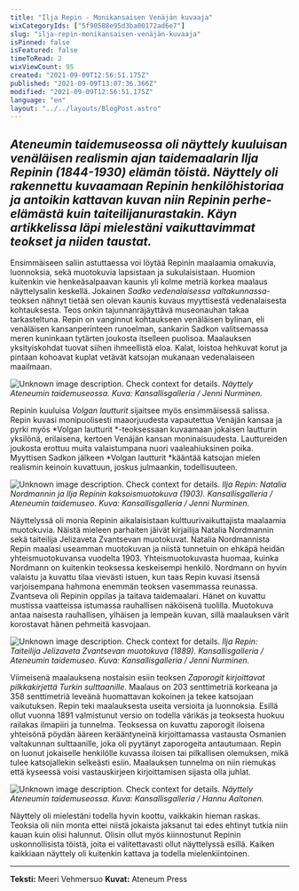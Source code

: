 ```yaml
---
title: "Ilja Repin - Monikansaisen Venäjän kuvaaja"
wixCategoryIds: ["5f90588e95d3ba00172ad6e7"]
slug: "ilja-repin-monikansaisen-venäjän-kuvaaja"
isPinned: false
isFeatured: false
timeToRead: 2
wixViewCount: 95
created: "2021-09-09T12:56:51.175Z"
published: "2021-09-09T13:07:36.366Z"
modified: "2021-09-09T12:56:51.175Z"
language: "en"
layout: "../../layouts/BlogPost.astro"
---
```

*Ateneumin taidemuseossa oli näyttely kuuluisan venäläisen realismin ajan taidemaalarin Ilja Repinin (1844-1930) elämän töistä. Näyttely oli rakennettu kuvaamaan Repinin henkilöhistoriaa ja antoikin kattavan kuvan niin Repinin perhe-elämästä kuin taiteilijanurastakin. Käyn artikkelissa läpi mielestäni vaikuttavimmat teokset ja niiden taustat.*
---

Ensimmäiseen saliin astuttaessa voi löytää Repinin maalaamia omakuvia, luonnoksia, sekä muotokuvia lapsistaan ja sukulaisistaan. Huomion kuitenkin vie henkeäsalpaavan kaunis yli kolme metriä korkea maalaus näyttelysalin keskellä. Jokainen *Sadko vedenalaisessa valtakunnassa*-teoksen nähnyt tietää sen olevan kaunis kuvaus myyttisestä vedenalaisesta kohtauksesta. Teos onkin tajunnanräjäyttävä museonauhan takaa tarkasteltuna. Repin on vanginnut kohtaukseen venäläisen bylinan, eli venäläisen kansanperinteen runoelman, sankarin Sadkon valitsemassa meren kuninkaan tytärten joukosta itselleen puolisoa. Maalauksen yksityiskohdat tuovat siihen ihmeellistä eloa. Kalat, loistoa hehkuvat korut ja pintaan kohoavat kuplat vetävät katsojan mukanaan vedenalaiseen maailmaan.&nbsp;

![Unknown image description. Check context for details.](https://static.wixstatic.com/media/07242a_820c257fb7b84415a05875ead0423ac0~mv2.jpg) <!-- Original name: ilja_repin_meeri1.jpg -->
<span style="textAlignment:center;">*Näyttely Ateneumin taidemuseossa. Kuva: Kansallisgalleria / Jenni Nurminen.*</span>

Repinin kuuluisa *Volgan lautturit* sijaitsee myös ensimmäisessä salissa. Repin kuvasi monipuolisesti maaorjuudesta vapautettua Venäjän kansaa ja pyrki myös *Volgan lautturit *-teoksessaan kuvaamaan jokaisen lautturin yksilönä, erilaisena, kertoen Venäjän kansan moninaisuudesta. Lauttureiden joukosta erottuu muita valaistumpana nuori vaaleahiuksinen poika. Myyttisen Sadkon jälkeen *Volgan lautturit *kääntää katsojan mielen realismin keinoin kuvattuun, joskus julmaankin, todellisuuteen.&nbsp;

<span style="textAlignment:center;"></span>
<span style="textAlignment:center;">![Unknown image description. Check context for details.](https://static.wixstatic.com/media/07242a_7075d2e0a4c144a8924b8a4df404e831~mv2.jpg) <!-- Original name: ilja_repin_meeri2.jpg --></span>
<span style="textAlignment:center;">*Ilja Repin: Natalia Nordmannin ja Ilja Repinin kaksoismuotokuva (1903). Kansallisgalleria / Ateneumin taidemuseo. Kuva: Kansallisgalleria / Jenni Nurminen.*</span>

Näyttelyssä oli monia Repinin aikalaisistaan kulttuurivaikuttajista maalaamia muotokuvia. Näistä mieleen parhaiten jäivät kirjailija Natalia Nordmannin sekä taiteilija Jelizaveta Zvantsevan muotokuvat. Natalia Nordmannista Repin maalasi useamman muotokuvan ja niistä tunnetuin on ehkäpä heidän yhteismuotokuvansa vuodelta 1903. Yhteismuotokuvasta huomaa, kuinka Nordmann on kuitenkin teoksessa keskeisempi henkilö. Nordmann on hyvin valaistu ja kuvattu tilaa vievästi istuen, kun taas Repin kuvasi itsensä varjoisempana hahmona enemmän teoksen vasemmassa reunassa. Zvantseva oli Repinin oppilas ja taitava taidemaalari. Hänet on kuvattu mustissa vaatteissa istumassa rauhallisen näköisenä tuolilla. Muotokuva antaa naisesta rauhallisen, ylhäisen ja lempeän kuvan, sillä maalauksen värit korostavat hänen pehmeitä kasvojaan.


![Unknown image description. Check context for details.](https://static.wixstatic.com/media/07242a_9c431f17ac5f4868bbc1c97a2614148e~mv2.jpg) <!-- Original name: ilja_repin_meeri3.jpg -->
<span style="textAlignment:center;">*Ilja Repin: Taiteilija Jelizaveta Zvantsevan muotokuva (1889). Kansallisgalleria / Ateneumin taidemuseo. Kuva: Kansallisgalleria / Jenni Nurminen.*</span>

Viimeisenä maalauksena nostaisin esiin teoksen *Zaporogit kirjoittavat pilkkakirjettä Turkin sulttaanille*. Maalaus on 203 senttimetriä korkeana ja 358 senttimetriä leveänä huomattavan kokoinen ja tekee katsojaan vaikutuksen. Repin teki maalauksesta useita versioita ja luonnoksia. Esillä ollut vuonna 1891 valmistunut versio on todella värikäs ja teoksesta huokuu railakas ilmapiiri ja tunnelma. Teoksessa on kuvattu zaporogit iloisena yhteisönä pöydän ääreen kerääntyneinä kirjoittamassa vastausta Osmanien valtakunnan sulttaanille, joka oli pyytänyt zaporogeita antautumaan. Repin on luonut jokaiselle henkilölle kuvassa iloisen tai pilkallisen olemuksen, mikä tulee katsojallekin selkeästi esiin. Maalauksen tunnelma on niin riemukas että kyseessä voisi vastauskirjeen kirjoittamisen sijasta olla juhlat.


![Unknown image description. Check context for details.](https://static.wixstatic.com/media/07242a_59c4e5f351c444ffa536fa8d85ac2f9e~mv2.jpg) <!-- Original name: ilja_repin_meeri4.jpg -->
<span style="textAlignment:center;">*Näyttely Ateneumin taidemuseossa. Kuva: Kansallisgalleria / Hannu Aaltonen.*</span>

Näyttely oli mielestäni todella hyvin koottu, vaikkakin hieman raskas. Teoksia oli niin monta ettei niistä jokaista jaksanut tai edes ehtinyt tutkia niin kauan kuin olisi halunnut. Olisin ollut myös kiinnostunut Repinin uskonnollisista töistä, joita ei valitettavasti ollut näyttelyssä esillä. Kaiken kaikkiaan näyttely oli kuitenkin kattava ja todella mielenkiintoinen.


---


**Teksti:** Meeri Vehmersuo
**Kuvat:** Ateneum Press


